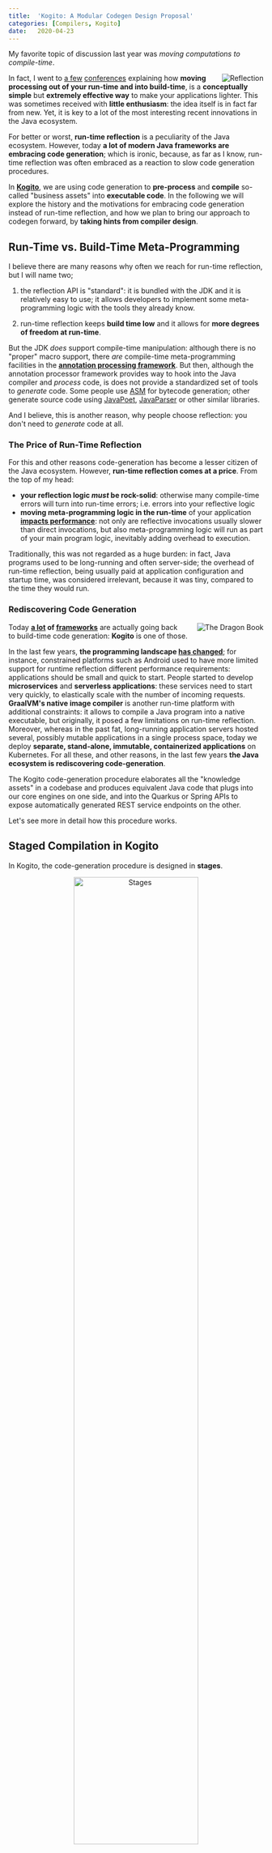 ```yaml
---
title:  'Kogito: A Modular Codegen Design Proposal'
categories: [Compilers, Kogito]
date:   2020-04-23
---
```


My favorite topic of discussion last year was _moving computations to compile-time_. 

<div style="float:right">
<img src="https://i.imgur.com/cHmSoB8.png" title="Reflection" />
</div>

In fact, I went to [a few][vdm19] [conferences][qconsp19] explaining how **moving processing out of your run-time and into build-time**, is a **conceptually simple** but **extremely effective way** to make your applications lighter. This was sometimes received with **little enthusiasm**: the idea itself is in fact far from new. Yet, it is key to a lot of the most interesting recent innovations in the Java ecosystem.

For better or worst, **run-time reflection** is a peculiarity of the Java ecosystem. However, today **a lot of modern Java frameworks are embracing code generation**; which is ironic, because, as far as I know, run-time reflection was often embraced as a reaction to slow code generation procedures. 

In **[Kogito][kogito]**, we are using code generation to **pre-process** and **compile** so-called "business assets" into **executable code**. In the following we will explore the history and the motivations for embracing code generation instead of run-time reflection, and how we plan to bring our approach to codegen forward, by **taking hints from compiler design**.

## Run-Time vs. Build-Time Meta-Programming 

I believe there are many reasons why often we reach for run-time reflection, but I will name two; 

1. the reflection API is "standard": it is bundled with the JDK and it is relatively easy to use; it allows developers to implement some meta-programming logic with the tools they already know. 

2. run-time reflection keeps **build time low** and it allows for **more degrees of freedom at run-time**. 

But the JDK _does_ support compile-time manipulation: although there is no "proper" macro support, there _are_ compile-time meta-programming facilities in the [**annotation processing framework**][annotations]. But then, although the annotation processor framework provides way to hook into the Java compiler and _process_ code,  is does not provide a standardized set of tools to _generate_ code. Some people use [ASM][asm] for bytecode generation; other generate source code using [JavaPoet][javapoet], [JavaParser][javaparser] or other similar libraries. 

And I believe, this is another reason, why people choose reflection: you don't need to _generate_ code at all.

### The Price of Run-Time Reflection

For this and other reasons code-generation has become a lesser citizen of the Java ecosystem. However, **run-time reflection comes at a price**. From the top of my head: 

- **your reflection logic _must_ be rock-solid**: otherwise many compile-time errors will turn into run-time errors; i.e. errors into your reflective logic
- **moving meta-programming logic in the run-time** of your application [**impacts performance**][reflection]: not only are reflective invocations usually slower than direct invocations, but also meta-programming logic will run as part of your main program logic, inevitably adding overhead to execution. 

Traditionally, this was not regarded as a huge burden: in fact, Java programs used to be long-running and often server-side; the overhead of run-time reflection, being usually paid at application configuration and startup time, was considered irrelevant, because it was tiny, compared to the time they would run. 

### Rediscovering Code Generation

<div style="float:right; padding-left: 2em">
<img src="https://i.imgur.com/mgInxYI.png" title="The Dragon Book"/>
</div>

Today **[a lot][micronaut] of [frameworks][quarkus]** are actually going back to build-time code generation: **Kogito** is one of those.

In the last few years, **the programming landscape [has changed][cdilite]**; for instance, constrained platforms such as Android used to have more limited support for runtime reflection different performance requirements: applications should be small and quick to start. People started to develop **microservices** and **serverless applications**: these services need to start very quickly, to elastically scale with the number of incoming requests. **GraalVM's native image compiler** is another run-time platform with additional constraints: it allows to compile a Java program into a native executable, but originally, it posed a few limitations on run-time reflection. Moreover, whereas in the past fat, long-running application servers hosted several, possibly mutable applications in a single process space, today we deploy **separate, stand-alone, immutable, containerized applications** on Kubernetes. For all these, and other reasons, in the last few years **the Java ecosystem is rediscovering code-generation**. 

The Kogito code-generation procedure elaborates all the "knowledge assets" in a codebase and produces equivalent Java code that plugs into our core engines on one side, and into the Quarkus or Spring APIs to expose automatically generated REST service endpoints on the other. 

Let's see more in detail how this procedure works.

## Staged Compilation in Kogito

In Kogito, the code-generation procedure is designed in **stages**. 

<div style="margin:auto; text-align:center">
<img src="https://i.imgur.com/YvzSkJT.png" alt="Stages" width="70%" />
</div>

First, **processes** (BPMN files) are analyzed, then **rules** (DRLs), then **decisions** (DMNs). Each stage, as a result, generates Java source code; compilation is delegated to the Java compiler. In modern parlance, this would be called a _"transpiler"_; a term that I despise, because it makes it sound like compilers do not just generate code but do some kind of magic mumbo-jumbo. But that's another story. Whatever you want to call it, our current architecture of this procedure is rigid, and does not allow for extension

In fact, albeit we are processing each type of asset in a _separate stage_, each stage is effectively a **single-pass compiler**, because each it always terminates with the generation of the compilation target. This is the reason why it is generally better to **break down compilation into more passes**. Each compilation pass usually produces what is called an **intermediate representation**; the input to one stage is the output of the previous, and so on up to the final stage, where target code is actually produced.

### Compilers and Compilation Phases

In a traditional compiler, usually, one of the first stages is **parsing** the input source code and transforming it into an internal tree representation (the *Abstract Syntax Tree*); then usually is the **name resolution** phase, where the names of the values and symbols that are used throughout the program are resolved; then the **type-checking phase** verifies and validates the correctness of the program; finally **code** is actually **generated**.

In Kogito, we **parse** knowledge assets, then we associate **names** to each assets, and we resolve their internal structure, which may **cross-reference** other existing assets. **Type-checking our assets means validating** the models according to specifications and verifying these cross-references. For instance, a BPMN file may reference a Rule Unit definition and a service implementation written in Java. 

### Compilers and Mini-Phases

So far, our code-generation procedure has been pretty simplistic: we generated code regardless of potential errors, delegating compilation errors to the downstream Java compiler; worse, sometimes they would be caught later at run-time! This in general works, but it either produces pretty obscure compilation errors, or it moves validation too late in the pipeline: which is something that we wanted to avoid in the first place. We want to **catch errors early** and only **generate valid code**.

By refactoring our compilation phases to a staged, modular compilation architecture we will be able to catch resolution and validation errors early and present them to users in a meaningful way: only when the validation phase will be completed successfully, then we will actually generate code. But we also want our stages to be smaller, so that it is easier to **add more compilation stages** at different points in the pipeline.

Processes, Rules, Decisions:

<div style="margin:auto">
<img src="https://i.imgur.com/2ffP9Sl.jpg" alt="Processes, Rules, Decisions" />
</div>


For instance, suppose you want to synthesize some elements (e.g. data models) that are inferred from the structure of a process. In our current architecture, the only way to produce additional assets would be to patch the existing code. By de-composing the phases as shown above, you would be able to **plug your additional [mini-phase][nanopass]** right after "Model Validation", so that you can be sure that all the names have been resolved, and that only valid models will be processed: you will produce an intermediate representation for the data model that you want to synthesize, and make it available during the "Cross-Referencing" phase.

## Pre-Processing Assets vs. Code Scaffolding.

As briefly mentioned in the introduction, in our current architecture we are also conflating code-generation for two very different purposes.

The **first** is to **pre-process** assets to generate their **stand-alone run-time representation**: the goal is both to reduce run-time processing and support native compilation. The output of this code-generation procedure are objects that interface directly with the internal programmatic APIs of our engines. This programmatic API, in Kogito, is currently considered an implementation detail, not supposed to be consumed by end-users. The reason is that this API is still unstable: we want to make sure to get it right, before making it public. Now, for the sake of explanation, consider a BPMN process definition: this is compiled into a class that implement the `Process<T>` interface of the programmatic API. By instantiating this class, you get an exact 1:1 representation of the process definition, minus parsing and preliminary analysis.

The **second** purpose of code-generation is implemented as a **layer** on top of these run-time representations; here we exposes calls into the programmatic API as **REST endpoints**. For example, consider a process called `MyProcess`; the REST endpoints we generate expose REST APIs to start, execute and terminate an instance of that process. You can imagine that code to look a but like this:

```java
@Path("/MyProcess")
public class MyProcessResource {
  
  @Inject
  Process<MyProcess> p;

  @POST
  public MyProcess start(MyProcess data) {
    return p.create(data).start();
  }

  @DELETE("/{id}")
  public MyProcess abort(String id) {
    return = p.delete(id);
  }

  @GET("/{id}")
  public Collection<ProcessInstance<MyProcess>> abort(String id) {
    return p.instances(id);
  }
  ...

}
```


Today, both the code that is generated for run-time representations and the code that implements REST endpoints is all treated as an *implementation detail*. It is only visible in the compilation target directory of your project. And you are _not_ supposed to rely on the structure of that code in your own codebase.

However, we always meant this procedure to become customizable at some point, promoting it to be **scaffolding**. 

In the case of scaffolding, code should not be generated in your compilation target directory, but instead, it should be promoted to your _source code_ directory. We are currently working on a general solution to allow you to opt-out from code generation for specific assets, and instead, "claim" it for ownership. For instance, suppose that you want to customize `MyProcess`. You will be able to tell the code-generation procedure that you want customize that asset: the code-generation procedure will run once, and then you will be able to edit the generated code as regular source code.

## Conclusions

You should now have a better understanding of the rationale for code generation in Kogito: in the future we are going to improve our code generation procedure to allow extensibility by plugging into the code-generation process, and customization by allowing end-users to promote code generation to scaffolding.

In the future we will further document how we plan to refactor our codebase to support these novel use cases. 

[kogito]: https://kogito.kie.org
[vdm19]: https://youtu.be/TWfigR9wGsA
[qconsp19]: https://www.youtube.com/watch?v=BUrY6On1SxM
[annotations]: https://docs.oracle.com/en/java/javase/11/docs/api/java.compiler/javax/annotation/processing/package-summary.html
[asm]: https://asm.ow2.io/
[javapoet]: https://github.com/square/javapoet
[javaparser]: https://javaparser.org/ 
[reflection]: https://www.optaplanner.org/blog/2018/01/09/JavaReflectionButMuchFaster.html
[nanopass]: https://nanopass.org/
[micronaut]: https://micronaut.io
[quarkus]: https://quarkus.io
[cdilite]: http://www.cdi-spec.org/news/2020/03/09/CDI_for_the_future/
